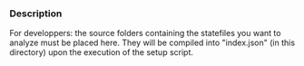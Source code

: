 ### Description
For developpers: the source folders containing the statefiles you want to analyze must be placed here. They will be compiled into "index.json" (in this directory) upon the execution of the setup script.